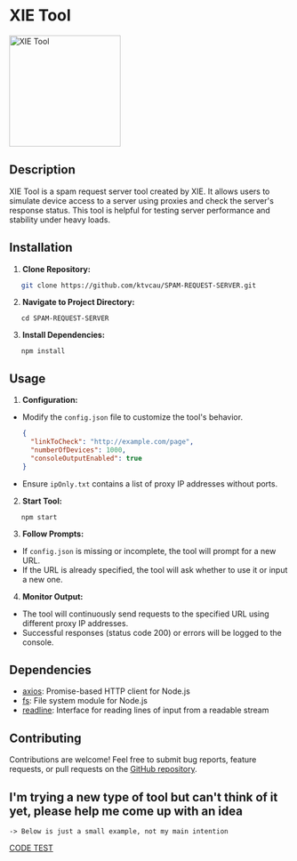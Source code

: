 # XIE Tool

<a href="https://imgbb.com/"><img src="https://i.ibb.co/hyf4pxQ/xielogo.jpg" alt="XIE Tool" border="0" width="200" height="200" /></a>

## Description

XIE Tool is a spam request server tool created by XIE. It allows users to simulate device access to a server using proxies and check the server's response status. This tool is helpful for testing server performance and stability under heavy loads.

## Installation

1. **Clone Repository:**
```bash
   git clone https://github.com/ktvcau/SPAM-REQUEST-SERVER.git
```

2. **Navigate to Project Directory:**
```
   cd SPAM-REQUEST-SERVER
```

3. **Install Dependencies:**
```
   npm install
```

## Usage

1. **Configuration:**

- Modify the `config.json` file to customize the tool's behavior.
  ```json
  {
    "linkToCheck": "http://example.com/page",
    "numberOfDevices": 1000,
    "consoleOutputEnabled": true
  }
  ```

- Ensure `ipOnly.txt` contains a list of proxy IP addresses without ports.

2. **Start Tool:**
```
   npm start
```

3. **Follow Prompts:**

- If `config.json` is missing or incomplete, the tool will prompt for a new URL.
- If the URL is already specified, the tool will ask whether to use it or input a new one.

4. **Monitor Output:**

- The tool will continuously send requests to the specified URL using different proxy IP addresses.
- Successful responses (status code 200) or errors will be logged to the console.

## Dependencies

- [axios](https://www.npmjs.com/package/axios): Promise-based HTTP client for Node.js
- [fs](https://nodejs.org/api/fs.html): File system module for Node.js
- [readline](https://nodejs.org/api/readline.html): Interface for reading lines of input from a readable stream

## Contributing

Contributions are welcome! Feel free to submit bug reports, feature requests, or pull requests on the [GitHub repository](https://github.com/ktvcau/SPAM-REQUEST-SERVER).

## I'm trying a new type of tool but can't think of it yet, please help me come up with an idea
```
-> Below is just a small example, not my main intention
```
[CODE TEST](https://github.com/ktvcau/SPAM-REQUEST-SERVER/blob/main/code_test.js)
